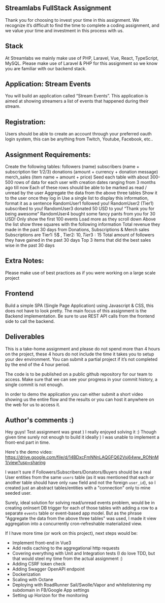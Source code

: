 ## Streamlabs FullStack Assignment

Thank you for choosing to invest your time in this assignment.  We recognize it’s difficult to find the time to complete a coding assignment, and we value your time and investment in this process with us.

## Stack
At Streamlabs we mainly make use of PHP, Laravel, Vue, React, TypeScript, MySQL. Please make use of Laravel & PHP for this assignment so we know you are familiar with our backend stack.

## Application: Stream Events
You will build an application called “Stream Events”. This application is aimed at showing streamers a list of events that happened during their stream.

## Registration:
Users should be able to create an account through your preferred oauth login system, this can be anything from Twitch, Youtube, Facebook, etc..

## Assignment Requirements:
Create the following tables:
followers (name)
subscribers (name + subscription tier 1/2/3)
donations (amount + currency + donation message)
merch_sales (item name + amount + price)
Seed each table with about 300-500 rows of data for each user with creation dates ranging from 3 months ago till now
Each of these rows should be able to be marked as read / unread by the user
Aggregate the data from the above three tables
Show it to the user once they log in
Use a single list to display this information, format it as a sentence
RandomUser1 followed you!
RandomUser2 (Tier1) subscribed to you!
RandomUser3 donated 50 USD to you!
“Thank you for being awesome”
RandomUser4 bought some fancy pants from you for 30 USD!
Only show the first 100 events
Load more as they scroll down
Above the list show three squares with the following information
Total revenue they made in the past 30 days from Donations, Subscriptions & Merch sales
Subscriptions are Tier1: 5$ , Tier2: 10$, Tier3: 15$
Total amount of followers they have gained in the past 30 days
Top 3 items that did the best sales wise in the past 30 days

## Extra Notes:
Please make use of best practices as if you were working on a large scale project

## Frontend
Build a simple SPA (Single Page Application) using Javascript & CSS, this does not have to look pretty. The main focus of this assignment is the Backend implementation. Be sure to use REST API calls from the frontend side to call the backend.

## Deliverables
This is a take-home assignment and please do not spend more than 4 hours on the project, these 4 hours do not include the time it takes you to setup your dev environment.
You can submit a partial project if it’s not completed by the end of the 4 hour period.

The code is to be published on a public github repository for our team to access. Make sure that we can see your progress in your commit history, a single commit is not enough.

In order to demo the application you can either submit a short video showing us the entire flow and the results or you can host it anywhere on the web for us to access it.

## Author's comments :)

Hey guys! Test assignment was great ) I really enjoyed solving it :)
Though given time surely not enough to build it ideally )
I was unable to implement a front-end part in time.

Here's the demo video: https://drive.google.com/file/d/14BDxcFmNNnLAQGFQ62Vsj64ww_RONnM1/view?usp=sharing

I wasn't sure if Followers/Subscribers/Donators/Buyers should be a real User entities from the same `users` table (as it was mentioned that each or another table should have only `name` field and not the foreign `user_id`), so I created just an abstract tables/entities with a "connection" only to mine seeded user.

Surely, ideal solution for solving read/unread events problem, would be in creating onInsert DB trigger for each of those tables with adding a row to a separate `events` table or event-based app model. But as the phrase "Aggregate the data from the above three tables" was used, I made it view aggregation into a concurrently cron-refreshable materialized view.

If I have more time (or work on this project), next steps would be:
- Implement front-end in Vue3
- Add redis caching to the aggregational http requests
- Covering everything with Unit and Integration tests (I do love TDD, but that would steel my time from the actual assignment :)
- Adding CSRF token check
- Adding Swagger OpenAPI endpoint
- Dockerization
- Scaling with Octane
- Deploying with RoadRunner Sail/Swolle/Vapor and whitelistening my subdomain in FB/Google App settings
- Setting up Horizon for the monitoring
